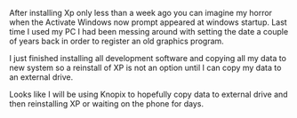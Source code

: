 After installing Xp only less than a week ago you can imagine my horror when the Activate Windows now prompt appeared at windows startup. Last time I used my PC I had been messing around with setting the date a couple of years back in order to register an old graphics program.   
  
I just finished installing all development software and copying all my data to new system so a reinstall of XP is not an option until I can copy my data to an external drive.  
  
Looks like I will be using Knopix to hopefully copy data to external drive and then reinstalling XP or waiting on the phone for days.